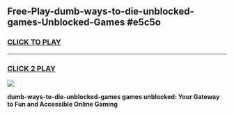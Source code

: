 
## Free-Play-dumb-ways-to-die-unblocked-games-Unblocked-Games #e5c5o
<h3>
<a href="https://news.freeplayer.one?title=dumb-ways-to-die-unblocked-games&ref=8M">CLICK TO PLAY</a></h3>
<hr>

<h3>
<a href="https://news.freeplayer.one?title=dumb-ways-to-die-unblocked-games&ref=8M">CLICK 2 PLAY</a>
  
</h3>

<a href="https://news.freeplayer.one?title=dumb-ways-to-die-unblocked-games&ref=8M"><img src="https://clearcache.store/games.png"></a>


**dumb-ways-to-die-unblocked-games games unblocked: Your Gateway to Fun and Accessible Online Gaming**
